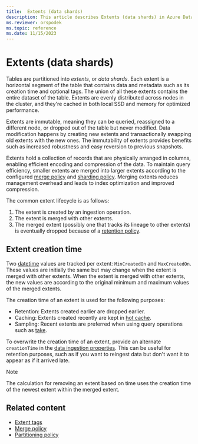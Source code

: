 ```yaml
---
title:  Extents (data shards)
description: This article describes Extents (data shards) in Azure Data Explorer.
ms.reviewer: orspodek
ms.topic: reference
ms.date: 11/15/2023
---
```

# Extents (data shards)

Tables are partitioned into *extents*, or *data shards*. Each extent is a horizontal segment of the table that contains data and metadata such as its creation time and optional tags. The union of all these extents contains the entire dataset of the table. Extents are evenly distributed across nodes in the cluster, and they're cached in both local SSD and memory for optimized performance.

Extents are immutable, meaning they can be queried, reassigned to a different node, or dropped out of the table but never modified. Data modification happens by creating new extents and transactionally swapping old extents with the new ones. The immutability of extents provides benefits such as increased robustness and easy reversion to previous snapshots.

Extents hold a collection of records that are physically arranged in columns, enabling efficient encoding and compression of the data. To maintain query efficiency, smaller extents are merged into larger extents according to the configured [merge policy](merge-policy.md) and [sharding policy](sharding-policy.md). Merging extents reduces management overhead and leads to index optimization and improved compression.

The common extent lifecycle is as follows:

1. The extent is created by an ingestion operation.
1. The extent is merged with other extents.
1. The merged extent (possibly one that tracks its lineage to other extents) is eventually dropped because of a [retention policy](retention-policy.md).

## Extent creation time

Two [datetime](../query/scalar-data-types/datetime.md) values are tracked per extent: `MinCreatedOn` and `MaxCreatedOn`. These values are initially the same but may change when the extent is merged with other extents. When the extent is merged with other extents, the new values are according to the original minimum and maximum values of the merged extents.

The creation time of an extent is used for the following purposes:

* Retention: Extents created earlier are dropped earlier.
* Caching: Extents created recently are kept in [hot cache](cache-policy.md).
* Sampling: Recent extents are preferred when using query operations such as [take](../query/take-operator.md).

To overwrite the creation time of an extent, provide an alternate `creationTime` in the [data ingestion properties](../../ingestion-properties.md). This can be useful for retention purposes, such as if you want to reingest data but don't want it to appear as if it arrived late.

> [!NOTE]
> The calculation for removing an extent based on time uses the creation time of the newest extent within the merged extent.

## Related content

* [Extent tags](extent-tags.md)
* [Merge policy](merge-policy.md)
* [Partitioning policy](partitioning-policy.md)
